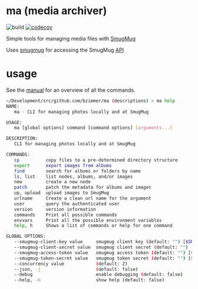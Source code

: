 # ma (media archiver)

![build](https://github.com/bzimmer/ma/actions/workflows/build.yaml/badge.svg)
[![codecov](https://codecov.io/gh/bzimmer/ma/branch/main/graph/badge.svg?token=J4JYIPRZUC)](https://codecov.io/gh/bzimmer/ma)

Simple tools for managing media files with [SmugMug](https://smugmug.com/)

Uses [smugmug](https://github.com/bzimmer/smugmug) for accessing the SmugMug [API](https://api.smugmug.com)

# usage

See the [manual](docs/manual.md) for an overview of all the commands.

```sh
~/Development/src/github.com/bzimmer/ma (descriptions) > ma help
NAME:
   ma - CLI for managing photos locally and at SmugMug

USAGE:
   ma [global options] command [command options] [arguments...]

DESCRIPTION:
   CLI for managing photos locally and at SmugMug

COMMANDS:
   cp          copy files to a pre-determined directory structure
   export      export images from albums
   find        search for albums or folders by name
   ls, list    list nodes, albums, and/or images
   new         create a new node
   patch       patch the metadata for albums and images
   up, upload  upload images to SmugMug
   urlname     Create a clean url name for the argument
   user        query the authenticated user
   version     version information
   commands    Print all possible commands
   envvars     Print all the possible environment variables
   help, h     Shows a list of commands or help for one command

GLOBAL OPTIONS:
   --smugmug-client-key value     smugmug client key (default: "") [$SMUGMUG_CLIENT_KEY]
   --smugmug-client-secret value  smugmug client secret (default: "") [$SMUGMUG_CLIENT_SECRET]
   --smugmug-access-token value   smugmug access token (default: "") [$SMUGMUG_ACCESS_TOKEN]
   --smugmug-token-secret value   smugmug token secret (default: "") [$SMUGMUG_TOKEN_SECRET]
   --concurrency value            (default: 2)
   --json, -j                     (default: false)
   --debug                        enable debugging (default: false)
   --help, -h                     show help (default: false)
```
